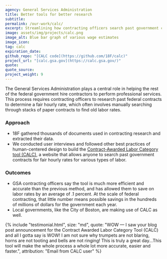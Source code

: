 ```yaml
---
agency: General Services Administration
title: Better tools for better research
subtitle: 
permalink: /our-work/calc/
excerpt: Streamlining how contracting officers search past government contracts for fair hourly rates.
image: assets/img/projects/calc.png
image_alt: Blue bar graph of various wage estimates
image_icon:
tag: calc
expiration_date:
github_repo: "[CALC code](https://github.com/18F/calc)"
project_url: "[calc.gsa.gov](https://calc.gsa.gov/)"
quote: 
quote_source: 
project_weight: 9
---
```


The General Services Administration plays a central role in helping the rest of the federal government hire contractors to perform professional services. This process requires contracting officers to research past federal contracts to determine a fair hourly rate, which often involves manually searching through stacks of paper contracts to find old labor rates.

### Approach

* 18F gathered thousands of documents used in contracting research and extracted their data. 
* We conducted user interviews and followed other best practices of human-centered design to build the [Contract-Awarded Labor Category tool (CALC)](https://calc.gsa.gov/), a website that allows anyone to search past government contracts for fair hourly rates for various types of labor. 

### Outcomes
* GSA contracting officers say the tool is much more efficient and accurate than the previous method, and has allowed them to save on labor rates by an average of .1 percent. At the scale of federal contracting, that little number means possible savings in the hundreds of millions of dollars for the government each year.
* Local governments, like the City of Boston, are making use of CALC as well.

<!-- -->
{% include "testimonial.html",
     size: "md",
     quote: "WOW — I saw your blog post announcement for the Contract Awarded Labor Category Tool (CALC) and all I gotta say is WOW! I am not sure why trumpets are not blaring, horns are not tooting and bells are not ringing! This is truly a great day...This tool will make the whole process a whole lot more accurate, easier and faster.",
     attribution: "Email from CALC user"
%}
